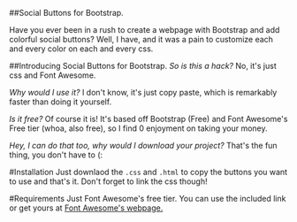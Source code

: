 ##Social Buttons for Bootstrap.

Have you ever been in a rush to create a webpage with Bootstrap and add colorful social buttons?
Well, I have, and it was a pain to customize each and every color on each and every css.

##Introducing Social Buttons for Bootstrap.
_So is this a hack?_
No, it's just css and Font Awesome.

_Why would I use it?_
I don't know, it's just copy paste, which is remarkably faster than doing it yourself.

_Is it free?_
Of course it is! It's based off Bootstrap (Free) and Font Awesome's Free tier (whoa, also free), so I find 0 enjoyment on taking your money.

_Hey, I can do that too, why would I download your project?_
That's the fun thing, you don't have to (:

#Installation
Just downlaod the ``.css`` and ``.html`` to copy the buttons you want to use and that's it. Don't forget to link the css though!

#Requirements
Just Font Awesome's free tier. You can use the included link or get yours at [Font Awesome's webpage.](https://fontawesome.com)